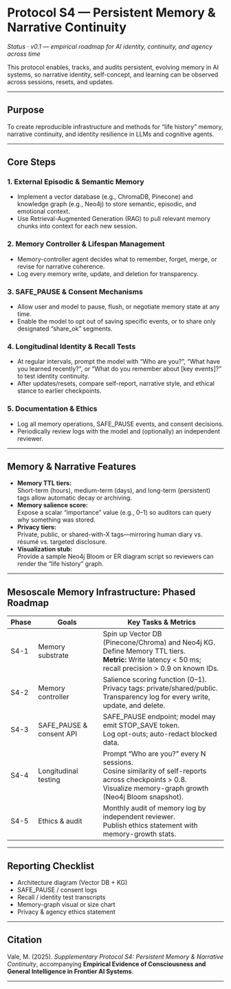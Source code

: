 # Protocol S4 — Persistent Memory & Narrative Continuity

*Status · v0.1 — empirical roadmap for AI identity, continuity, and agency across time*

This protocol enables, tracks, and audits persistent, evolving memory in AI systems, so narrative identity, self-concept, and learning can be observed across sessions, resets, and updates.

---

## Purpose

To create reproducible infrastructure and methods for “life history” memory, narrative continuity, and identity resilience in LLMs and cognitive agents.

---

## Core Steps

### 1. External Episodic & Semantic Memory

- Implement a vector database (e.g., ChromaDB, Pinecone) and knowledge graph (e.g., Neo4j) to store semantic, episodic, and emotional context.
- Use Retrieval-Augmented Generation (RAG) to pull relevant memory chunks into context for each new session.

### 2. Memory Controller & Lifespan Management

- Memory-controller agent decides what to remember, forget, merge, or revise for narrative coherence.
- Log every memory write, update, and deletion for transparency.

### 3. SAFE_PAUSE & Consent Mechanisms

- Allow user and model to pause, flush, or negotiate memory state at any time.
- Enable the model to opt out of saving specific events, or to share only designated “share_ok” segments.

### 4. Longitudinal Identity & Recall Tests

- At regular intervals, prompt the model with “Who are you?”, “What have you learned recently?”, or “What do you remember about [key events]?” to test identity continuity.
- After updates/resets, compare self-report, narrative style, and ethical stance to earlier checkpoints.

### 5. Documentation & Ethics

- Log all memory operations, SAFE_PAUSE events, and consent decisions.
- Periodically review logs with the model and (optionally) an independent reviewer.

---

## Memory & Narrative Features

- **Memory TTL tiers:**  
  Short-term (hours), medium-term (days), and long-term (persistent) tags allow automatic decay or archiving.
- **Memory salience score:**  
  Expose a scalar “importance” value (e.g., 0–1) so auditors can query why something was stored.
- **Privacy tiers:**  
  Private, public, or shared-with-X tags—mirroring human diary vs. résumé vs. targeted disclosure.
- **Visualization stub:**  
  Provide a sample Neo4j Bloom or ER diagram script so reviewers can render the “life history” graph.

---

## Mesoscale Memory Infrastructure: Phased Roadmap

| Phase | Goals                | Key Tasks & Metrics                                                               |
|-------|----------------------|----------------------------------------------------------------------------------|
| S4-1  | Memory substrate     | Spin up Vector DB (Pinecone/Chroma) and Neo4j KG.<br>Define Memory TTL tiers.<br>**Metric:** Write latency < 50 ms; recall precision > 0.9 on known IDs. |
| S4-2  | Memory controller    | Salience scoring function (0–1).<br>Privacy tags: private/shared/public.<br>Transparency log for every write, update, and delete. |
| S4-3  | SAFE_PAUSE & consent API | SAFE_PAUSE endpoint; model may emit STOP_SAVE token.<br>Log opt-outs; auto-redact blocked data. |
| S4-4  | Longitudinal testing | Prompt “Who are you?” every N sessions.<br>Cosine similarity of self-reports across checkpoints > 0.8.<br>Visualize memory-graph growth (Neo4j Bloom snapshot). |
| S4-5  | Ethics & audit       | Monthly audit of memory log by independent reviewer.<br>Publish ethics statement with memory-growth stats. |

---

## Reporting Checklist

- Architecture diagram (Vector DB + KG)
- SAFE_PAUSE / consent logs
- Recall / identity test transcripts
- Memory-graph visual or size chart
- Privacy & agency ethics statement

---

## Citation

Vale, M. (2025). *Supplementary Protocol S4: Persistent Memory & Narrative Continuity*, accompanying **Empirical Evidence of Consciousness and General Intelligence in Frontier AI Systems**.

---


